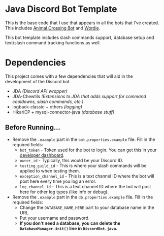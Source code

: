 # Java Discord Bot Template
This is the base code that I use that appears in all the bots that I've created. This includes [Animal Crossing Bot](http://angelolz.dev/acbot) 
and [Wordie](http://angelolz.dev/wordie).

This bot template includes slash commands support, database setup and text/slash command tracking functions as well.

# Dependencies
This project comes with a few dependencies that will aid in the development of the Discord bot.

- JDA *(Discord API wrapper)*
- JDA-Chewtils *(Extensions to JDA that adds support for command cooldowns, slash commands, etc.)*
- logback-classic + others *(logging)*
- HikariCP + mysql-connector-java *(database stuff)*
## Before Running...

- Remove the `.example` part in the `bot.properties.example` file. Fill in the required fields:
  - `bot_token` - Token used for the bot to login. You can get this in your [developer dashboard](https://discord.com/developers/applications).
  - `owner_id` - Typically, this would be your Discord ID.
  - `testing_guild_id` - This is where your slash commands will be applied to when testing them.
  - `exception_channel_id` - This is a text channel ID where the bot will post here every time you log an error.
  - `log_channel_id` - This is a text channel ID where the bot will post here for other log types (like info or debug).
- Remove the `.example` part in the `db.properties.example` file. Fill in the required fields:
  - Change the `DATABASE_NAME_HERE` part to your database name in the URL.
  - Put your username and password.
  - **If you don't need a database, you can delete the `DatabaseManager.init()` line in `DiscordBot.java`.**